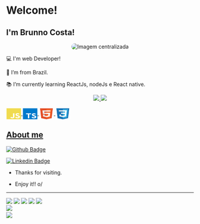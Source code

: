 # Welcome!

 

## I'm Brunno Costa!




<div align="center">
  <img style="border-radius: 90px" src="https://github.com/Brunno-costa27.png" alt="Imagem centralizada">
</div>


:computer: I'm web Developer!

:house_with_garden: I’m from Brazil.

:books: I’m currently learning ReactJs, nodeJs e React native.

<div align="center">
  <a href="https://Brunno-costa27">
  <img height="180em" src="https://github-readme-stats.vercel.app/api?username=Brunno-costa27&show_icons=true&theme=dracula&include_all_commits=true&count_private=true"/>
  <img height="180em" src="https://github-readme-stats.vercel.app/api/top-langs/?username=Brunno-costa27&layout=compact&langs_count=7&theme=dracula"/>
</div>
 
 <div style="display: inline_block"><br>
  <img align="center" alt="Rafa-Js" height="30" width="40" src="https://raw.githubusercontent.com/devicons/devicon/master/icons/javascript/javascript-plain.svg">
  <img align="center" alt="Rafa-Ts" height="30" width="40" src="https://raw.githubusercontent.com/devicons/devicon/master/icons/typescript/typescript-plain.svg">
  <img align="center" alt="Rafa-HTML" height="30" width="40" src="https://raw.githubusercontent.com/devicons/devicon/master/icons/html5/html5-original.svg">
  <img align="center" alt="Rafa-CSS" height="30" width="40" src="https://raw.githubusercontent.com/devicons/devicon/master/icons/css3/css3-original.svg">
<src="https://media.discordapp.net/attachments/639956127056134178/890373478988013628/Publicacoes_Instagram_1_1.png?width=676&height=676">
</div>


## About me

[![Github Badge](https://img.shields.io/badge/-Github-000?style=flat-square&logo=Github&logoColor=white&link=https://github.com/Brunno-costa27)](https://github.com/Brunno-costa27)

[![Linkedin Badge](https://img.shields.io/badge/-LinkedIn-blue?style=flat-square&logo=Linkedin&logoColor=white&link=https://www.linkedin.com/feed/?trk=homepage-basic_signin-form_submit)](https://www.linkedin.com/feed/?trk=homepage-basic_signin-form_submit)



- Thanks for visiting.

- Enjoy it!! o/

----------------------------------------------------------------------------------

<code><img height= "20" src="https://img.shields.io/badge/JavaScript-F7DF1E?style=for-the-badge&logo=javascript&logoColor=black"></code>
<code><img height= "20" src="https://img.shields.io/badge/MySQL-00000F?style=for-the-badge&logo=mysql&logoColor=white"></code>
<code><img height= "20" src="https://img.shields.io/badge/PostgreSQL-316192?style=for-the-badge&logo=postgresql&logoColor=white"></code>
<code><img height= "20" src="https://img.shields.io/badge/Node.js-339933?style=for-the-badge&logo=nodedotjs&logoColor=white"></code>
<code><img height= "20" src="https://img.shields.io/badge/Linux-FCC624?style=for-the-badge&logo=linux&logoColor=black"></code>  
<code><img height= "20" src="https://img.shields.io/badge/React-20232A?style=for-the-badge&logo=react&logoColor=61DAFB"></code>  
<code><img height= "20" src="https://img.shields.io/badge/Electron-2B2E3A?style=for-the-badge&logo=electron&logoColor=9FEAF9"></code>    


